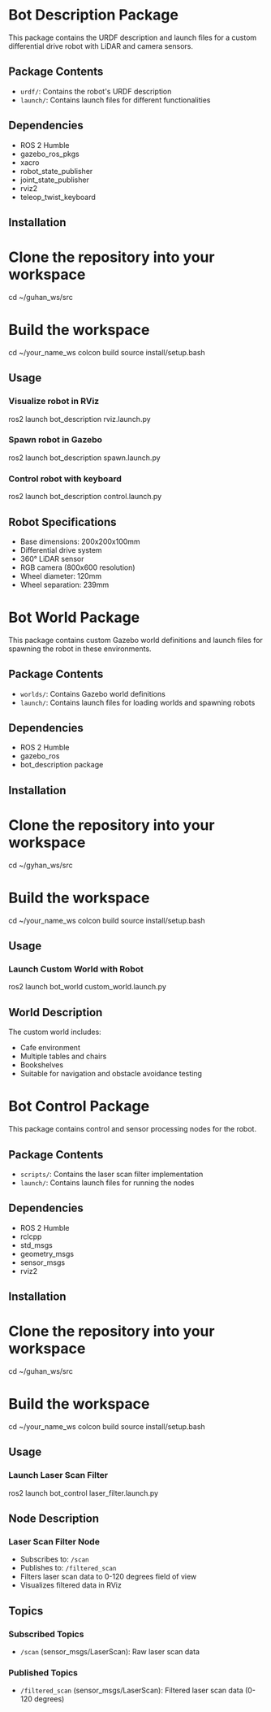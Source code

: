 # Bot Description Package

This package contains the URDF description and launch files for a custom differential drive robot with LiDAR and camera sensors.

## Package Contents

- `urdf/`: Contains the robot's URDF description
- `launch/`: Contains launch files for different functionalities

## Dependencies

- ROS 2 Humble
- gazebo_ros_pkgs
- xacro
- robot_state_publisher
- joint_state_publisher
- rviz2
- teleop_twist_keyboard

## Installation


# Clone the repository into your workspace
cd ~/guhan_ws/src
# Build the workspace
cd ~/your_name_ws
colcon build
source install/setup.bash


## Usage

### Visualize robot in RViz

ros2 launch bot_description rviz.launch.py


### Spawn robot in Gazebo

ros2 launch bot_description spawn.launch.py


### Control robot with keyboard

ros2 launch bot_description control.launch.py


## Robot Specifications

- Base dimensions: 200x200x100mm
- Differential drive system
- 360° LiDAR sensor
- RGB camera (800x600 resolution)
- Wheel diameter: 120mm
- Wheel separation: 239mm

# Bot World Package

This package contains custom Gazebo world definitions and launch files for spawning the robot in these environments.

## Package Contents

- `worlds/`: Contains Gazebo world definitions
- `launch/`: Contains launch files for loading worlds and spawning robots

## Dependencies

- ROS 2 Humble
- gazebo_ros
- bot_description package

## Installation



# Clone the repository into your workspace
cd ~/gyhan_ws/src
# Build the workspace
cd ~/your_name_ws
colcon build
source install/setup.bash



## Usage

### Launch Custom World with Robot


ros2 launch bot_world custom_world.launch.py



## World Description

The custom world includes:
- Cafe environment
- Multiple tables and chairs
- Bookshelves
- Suitable for navigation and obstacle avoidance testing

# Bot Control Package

This package contains control and sensor processing nodes for the robot.

## Package Contents

- `scripts/`: Contains the laser scan filter implementation
- `launch/`: Contains launch files for running the nodes

## Dependencies

- ROS 2 Humble
- rclcpp
- std_msgs
- geometry_msgs
- sensor_msgs
- rviz2

## Installation


# Clone the repository into your workspace
cd ~/guhan_ws/src
# Build the workspace
cd ~/your_name_ws
colcon build
source install/setup.bash


## Usage

### Launch Laser Scan Filter
ros2 launch bot_control laser_filter.launch.py


## Node Description

### Laser Scan Filter Node
- Subscribes to: `/scan`
- Publishes to: `/filtered_scan`
- Filters laser scan data to 0-120 degrees field of view
- Visualizes filtered data in RViz

## Topics

### Subscribed Topics
- `/scan` (sensor_msgs/LaserScan): Raw laser scan data

### Published Topics
- `/filtered_scan` (sensor_msgs/LaserScan): Filtered laser scan data (0-120 degrees)
